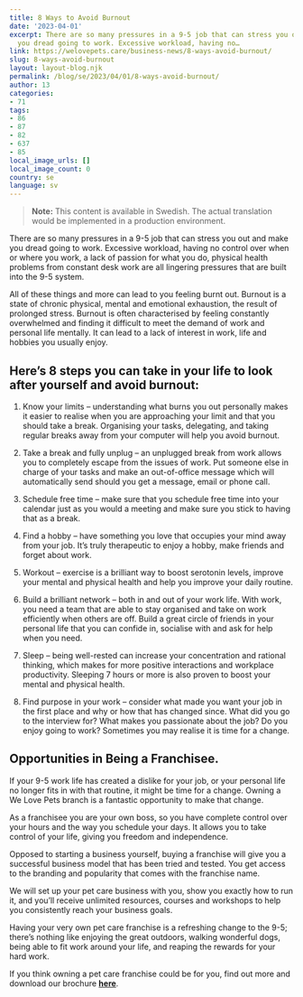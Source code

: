 ```yaml
---
title: 8 Ways to Avoid Burnout
date: '2023-04-01'
excerpt: There are so many pressures in a 9-5 job that can stress you out and make
  you dread going to work. Excessive workload, having no…
link: https://welovepets.care/business-news/8-ways-avoid-burnout/
slug: 8-ways-avoid-burnout
layout: layout-blog.njk
permalink: /blog/se/2023/04/01/8-ways-avoid-burnout/
author: 13
categories:
- 71
tags:
- 86
- 87
- 82
- 637
- 85
local_image_urls: []
local_image_count: 0
country: se
language: sv
---
```




> **Note:** This content is available in Swedish. The actual translation would be implemented in a production environment.

There are so many pressures in a 9-5 job that can stress you out and make you dread going to work. Excessive workload, having no control over when or where you work, a lack of passion for what you do, physical health problems from constant desk work are all lingering pressures that are built into the 9-5 system.

All of these things and more can lead to you feeling burnt out. Burnout is a state of chronic physical, mental and emotional exhaustion, the result of prolonged stress. Burnout is often characterised by feeling constantly overwhelmed and finding it difficult to meet the demand of work and personal life mentally. It can lead to a lack of interest in work, life and hobbies you usually enjoy.

## Here’s 8 steps you can take in your life to look after yourself and avoid burnout:

1. Know your limits – understanding what burns you out personally makes it easier to realise when you are approaching your limit and that you should take a break. Organising your tasks, delegating, and taking regular breaks away from your computer will help you avoid burnout.

2. Take a break and fully unplug – an unplugged break from work allows you to completely escape from the issues of work. Put someone else in charge of your tasks and make an out-of-office message which will automatically send should you get a message, email or phone call.

3. Schedule free time – make sure that you schedule free time into your calendar just as you would a meeting and make sure you stick to having that as a break.

4. Find a hobby – have something you love that occupies your mind away from your job. It’s truly therapeutic to enjoy a hobby, make friends and forget about work.

5. Workout – exercise is a brilliant way to boost serotonin levels, improve your mental and physical health and help you improve your daily routine.

6. Build a brilliant network – both in and out of your work life. With work, you need a team that are able to stay organised and take on work efficiently when others are off. Build a great circle of friends in your personal life that you can confide in, socialise with and ask for help when you need.

7. Sleep – being well-rested can increase your concentration and rational thinking, which makes for more positive interactions and workplace productivity. Sleeping 7 hours or more is also proven to boost your mental and physical health.

8. Find purpose in your work – consider what made you want your job in the first place and why or how that has changed since. What did you go to the interview for? What makes you passionate about the job? Do you enjoy going to work? Sometimes you may realise it is time for a change.

## **Opportunities in Being a Franchisee.**

If your 9-5 work life has created a dislike for your job, or your personal life no longer fits in with that routine, it might be time for a change. Owning a We Love Pets branch is a fantastic opportunity to make that change.

As a franchisee you are your own boss, so you have complete control over your hours and the way you schedule your days. It allows you to take control of your life, giving you freedom and independence.

Opposed to starting a business yourself, buying a franchise will give you a successful business model that has been tried and tested. You get access to the branding and popularity that comes with the franchise name.

We will set up your pet care business with you, show you exactly how to run it, and you’ll receive unlimited resources, courses and workshops to help you consistently reach your business goals.

Having your very own pet care franchise is a refreshing change to the 9-5; there’s nothing like enjoying the great outdoors, walking wonderful dogs, being able to fit work around your life, and reaping the rewards for your hard work.

If you think owning a pet care franchise could be for you, find out more and download our brochure **[here](https://welovepets.care/franchise/)**.